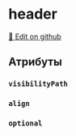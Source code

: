 # header
[:memo: Edit on github](https://github.com/tihonove/vscode-candy-sugar-extensions/edit/master/server/src/SugarElements/DefaultSugarElementInfos/LayoutElements/header.ts)


## Атрибуты
### `visibilityPath`

### `align`

### `optional`

